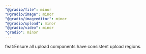 ```yaml
---
"@gradio/file": minor
"@gradio/image": minor
"@gradio/imageeditor": minor
"@gradio/upload": minor
"@gradio/video": minor
"gradio": minor
---
```


feat:Ensure all upload components have consistent upload regions.
